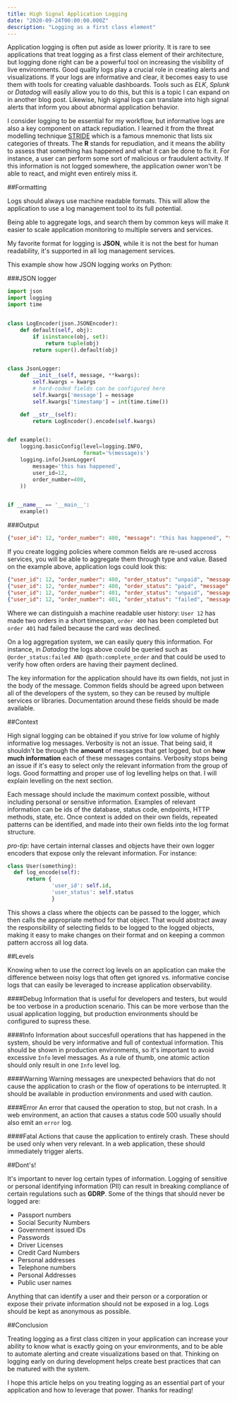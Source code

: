 ```yaml
---
title: High Signal Application Logging
date: "2020-09-24T00:00:00.000Z"
description: "Logging as a first class element"
---
```


Application logging is often put aside as lower priority. It is rare to see applications that treat logging as a first class element of their architecture, but logging done right can be a powerful tool on increasing the visibility of live environments. Good quality logs play a crucial role in creating alerts and visualizations. If your logs are informative and clear, it becomes easy to use them with tools for creating valuable dashboards. Tools such as *ELK*, *Splunk* or *Datadog* will easily allow you to do this,  but this is a topic I can expand on in another blog post. Likewise, high signal logs can translate into high signal alerts that inform you about abnormal application behavior.

I consider logging to be essential for my workflow, but informative logs are also a key component on attack repudiation. I learned it from the  threat modelling technique [STRIDE](https://en.wikipedia.org/wiki/STRIDE_(security)) which is a famous mnemonic that lists six categories of threats. The **R** stands for repudiation, and it means the ability to assess that something has happened and what it can be done to fix it. For instance, a user can perform some sort of malicious or fraudulent activity. If this information is not logged somewhere, the application owner won't be able to react, and might even entirely miss it.


##Formatting

Logs should always use machine readable formats. This will allow the application to use a log management tool to its full potential. 

Being able to aggregate logs, and search them by common keys will make it easier to scale application monitoring to multiple servers and services. 

My favorite format for logging is **JSON**, while it is not the best for human readability, it's supported in all log management services. 

This example show how JSON logging works on Python:

###JSON logger

```python
import json
import logging
import time


class LogEncoder(json.JSONEncoder):
    def default(self, obj):
        if isinstance(obj, set):
            return tuple(obj)
        return super().default(obj)


class JsonLogger:
    def __init__(self, message, **kwargs):
        self.kwargs = kwargs
        # hard-coded fields can be configured here
        self.kwargs['message'] = message
        self.kwargs['timestamp'] = int(time.time())

    def __str__(self):
        return LogEncoder().encode(self.kwargs)


def example():
    logging.basicConfig(level=logging.INFO,
                        format='%(message)s')
    logging.info(JsonLogger(
        message='this has happened',
        user_id=12,
        order_number=400,
    ))


if __name__ == '__main__':
    example()
```

###Output
```json
{"user_id": 12, "order_number": 400, "message": "this has happened", "timestamp": 1600709474}
```

If you create logging policies where common fields are re-used accross services, you will be able to aggregate them through type and value. Based on the example above, application logs could look this:

```json
{"user_id": 12, "order_number": 400, "order_status": "unpaid", "message": "Order has been created", "timestamp": 1600709474, "path": "/create_order"}
{"user_id": 12, "order_number": 400, "order_status": "paid", "message": "Order has been succesfully paid", "timestamp": 1600709480, "path": "/complete_order"}
{"user_id": 12, "order_number": 401, "order_status": "unpaid", "message": "Order has been created", "timestamp": 1600709481, "path": "create_order"}
{"user_id": 12, "order_number": 401, "order_status": "failed", "message": "Card has been declined", "timestamp": 1600709487, "path": "complete_order"}
```

Where we can distinguish a machine readable user history: `User 12` has made two orders in a short timespan, `order 400` has been completed but `order 401` had failed because the card was declined.

On a log aggregation system, we can easily query this information. For instance, in *Datadog* the logs above could be queried such as 
`@order_status:failed AND @path:complete_order`
and that could be used to verify how often orders are having their payment declined.

The key information for the application should have its own fields, not just in the body of the message. Common fields should be agreed upon between all of the developers of the system, so they can be reused by multiple services or libraries. Documentation around these fields should be made available.

##Context

High signal logging can be obtained if you strive for low volume of highly informative log messages. 
Verbosity is not an issue. That being said, it shouldn't be through the **amount** of messages that get logged, but on **how much information** each of these messages contains. Verbosity stops being an issue if it's easy to select only the relevant information from the group of logs. Good formatting and proper use of log levelling helps on that. I will explain levelling on the next section.

Each message should include the maximum context possible, without including personal or sensitive information. Examples of relevant information can be ids of the database, status code, endpoints, HTTP methods, state, etc. Once context is added on their own fields, repeated patterns can be identified, and made into their own fields into the log format structure.

*pro-tip*: have certain internal classes and objects have their own logger encoders that expose only the relevant information. For instance:

```python
class User(something):
  def log_encode(self):
      return {
              'user_id': self.id,
              'user_status': self.status
              }
```

This shows a class where the objects can be passed to the logger, which then calls the appropriate method for that object. That would abstract away the responsibility of selecting fields to be logged to the logged objects, making it easy to make changes on their format and on keeping a common pattern accross all log data.

##Levels

Knowing when to use the correct log levels on an application can make the difference between noisy logs that often get ignored vs. informative concise logs that can easily be leveraged to increase application observability. 

####Debug
Information that is useful for developers and testers, but would be too verbose in a production scenario. This can be more verbose than the usual application logging, but production environments should be configured to supress these.

####Info
Information about succesfull operations that has happened in the system, should be very informative and full of contextual information. This should be shown in production environments, so it's important to avoid excessive `Info` level messages. As a rule of thumb, one atomic action should only result in one `Info` level log.

####Warning
Warning messages are unexpected behaviors that do not cause the application to crash or the flow of operations to be interrupted. It should be available in production environments and used with caution.

####Error
An error that caused the operation to stop, but not crash. In a web environment, an action that causes a status code 500 usually should also emit an `error` log.

####Fatal
Actions that cause the application to entirely crash. These should be used only when very relevant. In a web application, these should immediately trigger alerts.

##Dont's!

It's important to never log certain types of information. Logging of sensitive or personal identifying information (PII) can result in breaking compliance of certain regulations such as **GDRP**.
Some of the things that should never be logged are:
- Passport numbers
- Social Security Numbers
- Government issued IDs
- Passwords
- Driver Licenses
- Credit Card Numbers
- Personal addresses
- Telephone numbers
- Personal Addresses
- Public user names

Anything that can identify a user and their person or a corporation or expose their private information should not be exposed in a log.
Logs should be kept as anonymous as possible.

##Conclusion

Treating logging as a first class citizen in your application can increase your ability to know what is exactly going on your environments, and to be able to automate alerting and create visualizations based on that. 
Thinking on logging early on during development helps create best practices that can be matured with the system.

I hope this article helps on you treating logging as an essential part of your application and how to leverage that power. Thanks for reading!
